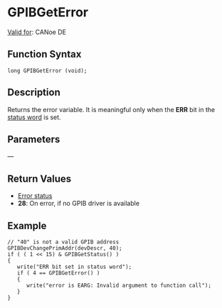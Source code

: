 # GPIBGetError

[Valid for](../../../Shared/FeatureAvailability.md):  CANoe DE

## Function Syntax

```plaintext
long GPIBGetError (void);
```

## Description

Returns the error variable. It is meaningful only when the **ERR** bit in the [status word](../CAPLfunctionsGPIBStatus.md) is set.

## Parameters

—

## Return Values

- [Error status](../CAPLfunctionsGPIBErrorCode.md)
- **28**: On error, if no GPIB driver is available

## Example

```plaintext
// "40" is not a valid GPIB address
GPIBDevChangePrimAddr(devDescr, 40);
if ( ( 1 << 15) & GPIBGetStatus() )
{
   write("ERR bit set in status word");
   if ( 4 == GPIBGetError() )
   {
      write("error is EARG: Invalid argument to function call");
   }
}
```
